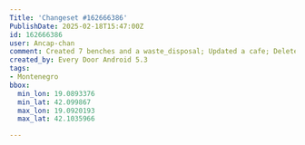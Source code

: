 ```yaml
---
Title: 'Changeset #162666386'
PublishDate: 2025-02-18T15:47:00Z
id: 162666386
user: Ancap-chan
comment: Created 7 benches and a waste_disposal; Updated a cafe; Deleted a waste_disposal and a bench
created_by: Every Door Android 5.3
tags:
- Montenegro
bbox:
  min_lon: 19.0893376
  min_lat: 42.099867
  max_lon: 19.0920193
  max_lat: 42.1035966

---
```

